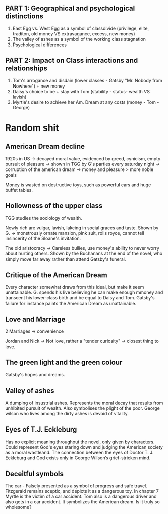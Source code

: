 ## PART 1: Geographical and psychological distinctions
1. East Egg vs. West Egg as a symbol of classdivide (privilege, elite, traditon, old money VS extravagance, excess, new money)
2. The valley of ashes as a symbol of the working class stagnation
3. Psychological differences

## PART 2: Impact on Class interactions and relationships
1. Tom's arrogance and disdain (lower classes - Gatsby "Mr. Nobody from Nowhere") + new money
2. Daisy's choice to be + stay with Tom (stability - status- wealth VS lavish)
3. Myrtle's desire to achieve her Am. Dream at any costs (money - Tom - George)

# Random shit

## American Dream decline

1920s in US -> decayed moral value, evidenced by greed, cynicism, empty pursuit of pleasure -> shown in TGG by G's parties every saturday night -> corruption of the american dream -> money and pleasure > more noble goals

Money is wasted on destructive toys, such as powerful cars and huge buffet tables.

## Hollowness of the upper class

TGG studies the sociology of wealth.

Newly rich are vulgar, lavish, lakcing in social graces and taste. Shown by G. -> monstrously ornate mansion, pink suit, rolls royce, cannot tell insincerity of the Sloane's invitation.

The old aristocracy -> Careless bullies, use money's ability to never worry about hurting others. Shown by the Buchanans at the end of the novel, who simply move far away rather than attend Gatsby's funeral.

## Critique of the American Dream

Every character somewhat draws from this ideal, but make it seem unattainable. G. spends his live believing he can make enough mmoney and transcent his lower-class birth and be equal to Daisy and Tom. Gatsby's failure for instance paints the American Dream as unattainable.

## Love and Marriage

2 Marriages -> convenience

Jordan and Nick -> Not love, rather a "tender curiosity" -> closest thing to love.

## The green light and the green colour

Gatsby's hopes and dreams.

## Valley of ashes

A dumping of insustrial ashes. Represents the moral decay that results from unhibited pursuit of wealth. Also symbolises the plight of the poor. George wilson who lives among the dirty ashes is devoid of vitality.

## Eyes of T.J. Eckleburg

Has no explicit meaning throughout the novel, only given by characters. Could represent God's eyes staring down and judging the American society as a moral wastleand. The connection between the eyes of Doctor T. J. Eckleburg and God exists only in George Wilson’s grief-stricken mind.

## Deceitful symbols

The car - Falsely presented as a symbol of progress and safe travel. Fitzgerald remains sceptic, and depicts it as a dangerous toy. In chapter 7 Myrtle is the victim of a car accident. Tom also is a dangerous driver and also gets in a car accident. It symbolizes the American dream. Is it truly so wholesome?